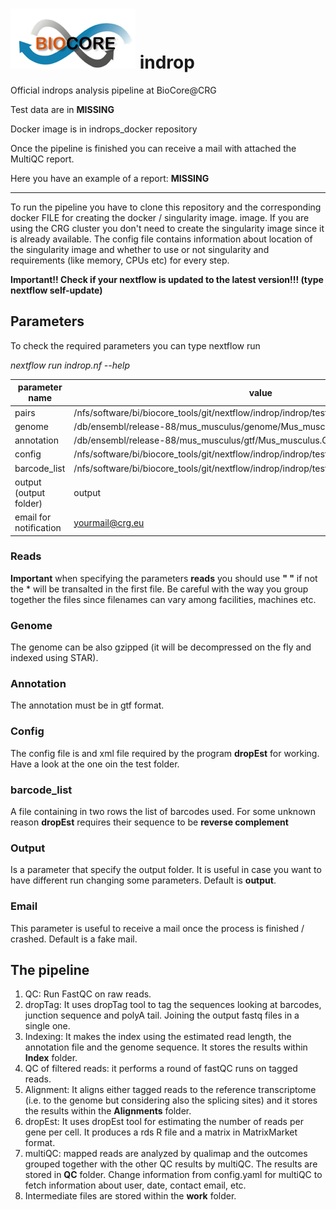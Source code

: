 # ![BiocoreRNAseq](https://github.com/CRG-CNAG/BioCoreMiscOpen/blob/master/logo/biocore-logo_small.png) indrop

Official indrops analysis pipeline at BioCore@CRG

Test data are in **MISSING**

Docker image is in indrops_docker repository

Once the pipeline is finished you can receive a mail with attached the MultiQC report.


Here you have an example of a report:
**MISSING**

-----
To run the pipeline you have to clone this repository and the corresponding docker FILE for creating the docker / singularity image.
image. 
If you are using the CRG cluster you don't need to create the singularity image since it is already available.
The config file contains information about location of the singularity image and whether to use or not singularity and requirements (like memory, CPUs etc) for every step.

**Important!! Check if your nextflow is updated to the latest version!!! (type nextflow self-update)**

## Parameters
To check the required parameters you can type nextflow run 

*nextflow run indrop.nf --help*

|parameter name         | value|
|---------------------------------|------------------------|
|pairs         | /nfs/software/bi/biocore_tools/git/nextflow/indrop/indrop/test/SRR1784313_{1,2}.fastq.gz|
|genome|/db/ensembl/release-88/mus_musculus/genome/Mus_musculus.GRCm38.dna.chrom.fa|
|annotation|/db/ensembl/release-88/mus_musculus/gtf/Mus_musculus.GRCm38.88.chr.gtf|
|config|/nfs/software/bi/biocore_tools/git/nextflow/indrop/indrop/test/indrop_v1_2.xml|
|barcode_list|/nfs/software/bi/biocore_tools/git/nextflow/indrop/indrop/test/indrop_v1_2.txt|
|output (output folder)|output|
|email for notification|yourmail@crg.eu|


### Reads
**Important** when specifying the parameters **reads** you should use **" "** if not the * will be transalted in the first file. Be careful with the way you group together the files since filenames can vary among facilities, machines etc.

### Genome
The genome can be also gzipped (it will be decompressed on the fly and indexed using STAR).

### Annotation
The annotation must be in gtf format. 

### Config
The config file is and xml file required by the program **dropEst** for working. Have a look at the one oin the test folder.

### barcode_list
A file containing in two rows the list of barcodes used. For some unknown reason **dropEst** requires their sequence to be **reverse complement** 

### Output
Is a parameter that specify the output folder. It is useful in case you want to have different run changing some parameters. Default is **output**.

### Email
This parameter is useful to receive a mail once the process is finished / crashed. Default is a fake mail.



## The pipeline
1. QC: Run FastQC on raw reads.
1. dropTag: It uses dropTag tool to tag the sequences looking at barcodes, junction sequence and polyA tail. Joining the output fastq files in a single one.
1. Indexing: It makes the index using the estimated read length, the annotation file and the genome sequence. It stores the results within **Index** folder.
1. QC of filtered reads: it performs a round of fastQC runs on tagged reads.
1. Alignment: It aligns either tagged reads to the reference transcriptome (i.e. to the genome but considering also the splicing sites) and it stores the results within the **Alignments** folder. 
1. dropEst: It uses dropEst tool for estimating the number of reads per gene per cell. It produces a rds R file and a matrix in MatrixMarket format.
1. multiQC: mapped reads are analyzed by qualimap and the outcomes grouped together with the other QC results by multiQC. The results are stored in **QC** folder.
Change information from config.yaml for multiQC to fetch information about user, date, contact email, etc.
1. Intermediate files are stored within the **work** folder.
